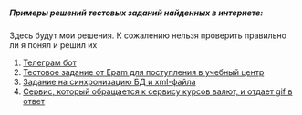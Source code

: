 <h5>Примеры решений тестовых заданий найденных в интернете:</h5>
<p>Здесь будут мои решения. К сожалению нельзя проверить правильно ли я понял и решил их</p>
<ol>
<li><a href="https://github.com/Mirto111/test-tasks-examples/tree/master/travel-bot">Телеграм бот</a></li>
<li><a href="https://github.com/Mirto111/test-tasks-examples/tree/master/epam-training-center-test-task">Тестовое задание от Epam для поступления в учебный центр</a></li>
<li><a href="https://github.com/Mirto111/test-tasks-examples/tree/master/xml-sync-db">Задание на синхронизацию БД и xml-файла</a></li>
<li><a href="https://github.com/Mirto111/alfa-bank-test-task">Сервис, который обращается к сервису курсов валют, и отдает gif в ответ</a></li>
</ol> 
